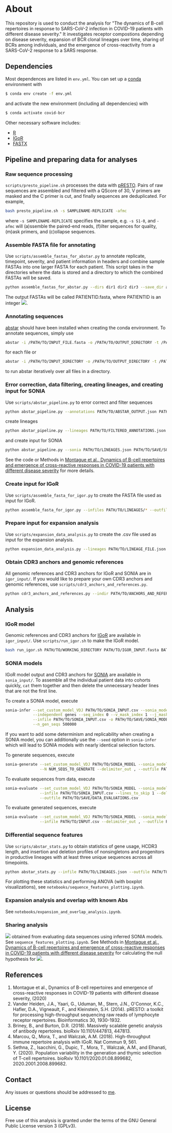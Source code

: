 # About
This repository is used to conduct the analysis for "The dynamics of B-cell repertoires in response to SARS-CoV-2 infection in COVID-19 patients with different disease severity."
It investigates receptor compostions depending on disease severity, expansion of BCR clonal lineages over time, sharing of BCRs among individuals, and the emergence of cross-reactivity from a SARS-CoV-2 response to a SARS response.

## Dependencies

Most dependences are listed in `env.yml`.
You can set up a [conda](https://docs.conda.io/en/latest/) environment with

```bash
$ conda env create -f env.yml
```
and activate the new environment (including all dependencies) with
```bash
$ conda activate covid-bcr
```

Other necessary software includes:
 - [R](https://www.r-project.org/)
 - [IGoR](https://github.com/qmarcou/IGoR)
 - [FASTX](http://hannonlab.cshl.edu/fastx_toolkit/)

## Pipeline and preparing data for analyses

### Raw sequence processing

`scripts/presto_pipeline.sh` processes the data with [pRESTO](https://presto.readthedocs.io/en/stable/overview.html).
Pairs of raw sequences are assembled and filtered with a QScore of 30, V primers are masked and the C primer is cut, and finally sequences are deduplicated. For example,

```bash
bash presto_pipeline.sh -s SAMPLENAME-REPLICATE -afmc
```

where `-s SAMPLENAME-REPLICATE` specifies the sample, e.g. `-s S1-0`, and `-afmc` will (a)ssemble the paired-end reads, (f)ilter sequences for quality, (m)ask primers, and (c)ollapse sequences.

### Assemble FASTA file for annotating

Use `scripts/assemble_fastas_for_abstar.py` to annotate replicate, timepoint, severity, and patient information in headers and combine sample FASTAs into one larger FASTA for each patient.
This script takes in the directories where the data is stored and a directory to which the combined FASTAs will be saved.

```bash
python assemble_fastas_for_abstar.py --dirs dir1 dir2 dir3 --save_dir annotated_fastas_dir
```

The output FASTAs will be called PATIENTID.fasta, where PATIENTID is an integer <img src="https://render.githubusercontent.com/render/math?math=\large z \in [1,19]">.

### Annotating sequences

[abstar](https://github.com/briney/abstar) should have been installed when creating the conda environment. To annotate sequences, simply use

```bash
abstar -i /PATH/TO/INPUT_FILE.fasta -o /PATH/TO/OUTPUT_DIRECTORY -t /PATH/TO/TEMP_DIRECTORY
```

for each file or 

```bash
abstar -i /PATH/TO/INPUT_DIRECTORY -o /PATH/TO/OUTPUT_DIRECTORY -t /PATH/TO/TEMP_DIRECTORY
```

to run abstar iteratively over all files in a directory.

### Error correction, data filtering, creating lineages, and creating input for SONIA

Use `scripts/abstar_pipeline.py` to error correct and filter sequences

```bash
python abstar_pipeline.py --annotations PATH/TO/ABSTAR_OUTPUT.json PATH/TO/SAVE/FILTERED_ANNOTATIONS.json
```

create lineages

```bash
python abstar_pipeline.py --lineages PATH/TO/FILTERED_ANNOTATIONS.json PATH/TO/SAVE/LINEAGES.json
```

and create input for SONIA

```bash
python abstar_pipeline.py --sonia PATH/TO/LINEAGES.json PATH/TO/SAVE/SONIA_INPUT.csv
```

See the code or Methods in [Montague et al., Dynamics of B-cell repertoires and emergence of cross-reactive responses in COVID-19 patients with different disease severity]() for more details.

### Create input for IGoR

Use `scripts/assemble_fasta_for_igor.py` to create the FASTA file used as input for IGoR.

```bash
python assemble_fasta_for_igor.py --infiles PATH/TO/LINEAGES/* --outfile PATH/TO/SAVE/IGOR_INPUT.fasta
```

### Prepare input for expansion analysis

Use `scripts/expansion_data_analysis.py` to create the .csv file used as input for the expansion analysis.

```bash
python expansion_data_analysis.py --lineages PATH/TO/LINEAGE_FILE.json --outfile PATH/TO/SAVE/LINEAGE_COUNTS.csv
```

### Obtain CDR3 anchors and genomic references

All genomic references and CDR3 anchors for IGoR and SONIA are in `igor_input/`. If you would like to prepare your own CDR3 anchors and genomic references, use `scripts/cdr3_anchors_and_references.py`.

```bash
python cdr3_anchors_and_references.py --indir PATH/TO/ANCHORS_AND_REFERENCES_DIR
```

## Analysis

### IGoR model

Genomic references and CDR3 anchors for [IGoR](https://github.com/qmarcou/IGoR) are available in `igor_input/`. Use `scripts/run_igor.sh` to make the IGoR model.

```bash
bash run_igor.sh PATH/TO/WORKING_DIRECTORY PATH/TO/IGOR_INPUT.fasta BATCHNAME
```

### SONIA models

IGoR model output and CDR3 anchors for [SONIA](https://github.com/statbiophys/SONIA) are available in `sonia_input/`.
To assemble all the individual patient data into cohorts quickly, `cat` them together and then delete the unnecessary header lines that are not the first line.

To create a SONIA model, execute

```bash
sonia-infer --set_custom_model_VDJ PATH/TO/SONIA_INPUT.csv --sonia_model leftright --epochs 150 \
            --independent genes --seq_index 0 --v_mask_index 1 --j_mask_index 2 \
            --infile PATH/TO/SONIA_INPUT.csv -o PATH/TO/SAVE/SONIA_MODEL --lines_to_skip 1 \
            --n_gen_seqs 500000
```

If you want to add some determinism and replicability when creating a SONIA model, you can additionally use the `--seed` option in `sonia-infer` which will lead to SONIA models with nearly identical selection factors.

To generate sequences, execute

```bash
sonia-generate --set_custom_model_VDJ PATH/TO/SONIA_MODEL --sonia_model leftright --ppost \
               --N NUM_SEQS_TO_GENERATE --delimiter_out , --outfile PATH/TO/SAVE/GENERATED_SEQS.csv
```

To evaluate sequences from data, execute

```bash
sonia-evaluate --set_custom_model_VDJ PATH/TO/SONIA_MODEL --sonia_model leftright --ppost \
               --infile PATH/TO/SONIA_INPUT.csv --lines_to_skip 1 --delimiter_out , \
               --outfile PATH/TO/SAVE/DATA_EVALUATIONS.csv
```

To evaluate generated sequences, execute

```bash
sonia-evaluate --set_custom_model_VDJ PATH/TO/SONIA_MODEL --sonia_model leftright --ppost \
               --infile PATH/TO/INPUT.csv --delimiter_out , --outfile PATH/TO/SAVE/GEN_EVALUATIONS.csv
```


### Differential sequence features

Use `scripts/abstar_stats.py` to obtain statistics of gene usage, HCDR3 length, and insertion and deletion profiles of nonsingletons and progenitors in productive lineages with at least three unique sequences across all timepoints.

```bash
python abstar_stats.py --infile PATH/TO/LINEAGES.json --outfile PATH/TO/SAVE/STATISTICS.json
```

For plotting these statistics and performing ANOVA (with boxplot visualizations), see `notebooks/sequence_features_plotting.ipynb`.

### Expansion analysis and overlap with known Abs

See `notebooks/expansion_and_overlap_analysis.ipynb`.

### Sharing analysis

<img src="https://render.githubusercontent.com/render/math?math=\large P_{post}"> obtained from evaluating data sequences using inferred SONIA models.
See `sequence_features_plotting.ipynb`.
See Methods in [Montague et al., Dynamics of B-cell repertoires and emergence of cross-reactive responses in COVID-19 patients with different disease severity]() for calculating the null hypothesis for <img src="https://render.githubusercontent.com/render/math?math=\large P_{share}">.

## References

1. Montague et al., Dynamics of B-cell repertoires and emergence of cross-reactive responses in COVID-19 patients with different disease severity, (2020)
2. Vander Heiden, J.A., Yaari, G., Uduman, M., Stern, J.N., O'Connor, K.C., Hafler, D.A., Vigneault, F., and Kleinstein, S.H. (2014). pRESTO: a toolkit for processing high-throughput sequencing raw reads of lymphocyte receptor repertoires. Bioinformatics 30, 1930-1932.
3. Briney, B., and Burton, D.R. (2018). Massively scalable genetic analysis of antibody repertoires. bioRxiv 10.1101/447813, 447813.
4. Marcou, Q., Mora, T., and Walczak, A.M. (2018). High-throughput immune repertoire analysis with IGoR. Nat Commun 9, 561.
5. Sethna, Z., Isacchini, G., Dupic, T., Mora, T., Walczak, A.M., and Elhanati, Y. (2020). Population variability in the generation and thymic selection of T-cell repertoires. bioRxiv 10.1101/2020.01.08.899682, 2020.2001.2008.899682.

## Contact

Any issues or questions should be addressed to [me](mailto:zacander.mon@gmail.com).

## License

Free use of this analysis is granted under the terms of the GNU General Public License version 3 (GPLv3).
